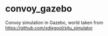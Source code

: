 # convoy_gazebo
Convoy simulation in Gazebo, world taken from https://github.com/xdiegool/sjtu_simulator
